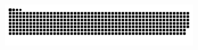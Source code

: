 <picture>
  <source media="(prefers-color-scheme: dark)" srcset="https://raw.githubusercontent.com/Wentong-Liu/Wentong-Liu/output/github-contribution-grid-snake-dark.svg">
  <source media="(prefers-color-scheme: light)" srcset="https://raw.githubusercontent.com/Wentong-Liu/Wentong-Liu/output/github-contribution-grid-snake.svg">
  <img alt="github contribution grid snake animation" src="https://raw.githubusercontent.com/Wentong-Liu/Wentong-Liu/output/github-contribution-grid-snake.svg">
</picture>
